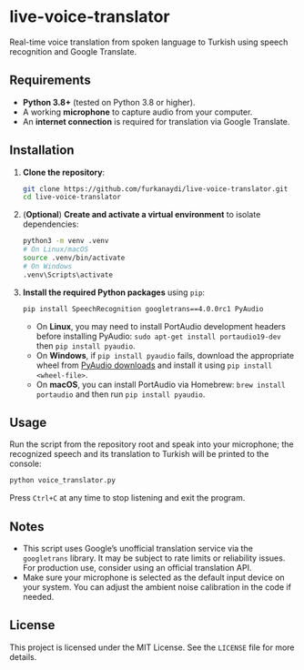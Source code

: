 # live-voice-translator
Real-time voice translation from spoken language to Turkish using speech recognition and Google Translate.
## Requirements

- **Python 3.8+** (tested on Python 3.8 or higher).
- A working **microphone** to capture audio from your computer.
- An **internet connection** is required for translation via Google Translate.

## Installation

1. **Clone the repository**:

   ```bash
   git clone https://github.com/furkanaydi/live-voice-translator.git
   cd live-voice-translator
   ```

2. (**Optional**) **Create and activate a virtual environment** to isolate dependencies:

   ```bash
   python3 -m venv .venv
   # On Linux/macOS
   source .venv/bin/activate
   # On Windows
   .venv\Scripts\activate
   ```

3. **Install the required Python packages** using `pip`:

   ```bash
   pip install SpeechRecognition googletrans==4.0.0rc1 PyAudio
   ```

   - On **Linux**, you may need to install PortAudio development headers before installing PyAudio:
     `sudo apt-get install portaudio19-dev` then `pip install pyaudio`.
   - On **Windows**, if `pip install pyaudio` fails, download the appropriate wheel from [PyAudio downloads](https://www.lfd.uci.edu/~gohlke/pythonlibs/#pyaudio) and install it using `pip install <wheel-file>`.
   - On **macOS**, you can install PortAudio via Homebrew: `brew install portaudio` and then run `pip install pyaudio`.

## Usage

Run the script from the repository root and speak into your microphone; the recognized speech and its translation to Turkish will be printed to the console:

```bash
python voice_translator.py
```

Press `Ctrl+C` at any time to stop listening and exit the program.

## Notes

- This script uses Google’s unofficial translation service via the `googletrans` library. It may be subject to rate limits or reliability issues. For production use, consider using an official translation API.
- Make sure your microphone is selected as the default input device on your system. You can adjust the ambient noise calibration in the code if needed.

## License

This project is licensed under the MIT License. See the `LICENSE` file for more details.

